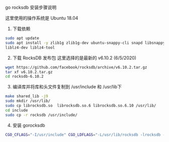 go rocksdb 安装步骤说明

这里使用的操作系统是 Ubuntu 18.04

1. 下载依赖
```bash
sudo apt update
sudo apt install -y zlib1g zlib1g-dev ubuntu-snappy-cli snapd libsnappy-dev bzip2 libbz2-dev zstd libzstd-dev \
liblz4-dev liblz4-tool 
```

2. 下载 RocksDB 发布包
这里选择的是最新的 v6.10.2 (6/5/2020)
```bash
wget https://github.com/facebook/rocksdb/archive/v6.10.2.tar.gz
tar xf v6.10.2.tar.gz
cd rocksdb-6.10.2
```

3. 编译库并将库和头文件复制到 /usr/include 和 /usr/lib下
```bash
make shared_lib -j9
sudo mkdir /usr/lib/
sudo cp librocksdb.so  librocksdb.so.6 librocksdb.so.6.10 /usr/lib/
cd include
sudo cp -r rocksdb /usr/include/
```

4. 安装 gorocksdb
```bash
CGO_CFLAGS="-I/usr/include" CGO_LDFLAGS="-L/usr/lib/rocksdb -lrocksdb -lstdc++ -lm -lz -lbz2 -lsnappy -llz4 -lzstd" go get github.com/tecbot/gorocksdb
```
